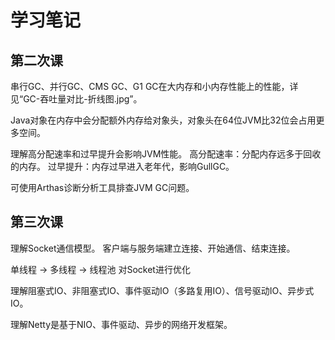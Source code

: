 # 学习笔记
## 第二次课
串行GC、并行GC、CMS GC、G1 GC在大内存和小内存性能上的性能，详见“GC-吞吐量对比-折线图.jpg”。

Java对象在内存中会分配额外内存给对象头，对象头在64位JVM比32位会占用更多空间。

理解高分配速率和过早提升会影响JVM性能。
高分配速率：分配内存远多于回收的内存。
过早提升：内存过早进入老年代，影响GullGC。

可使用Arthas诊断分析工具排查JVM GC问题。

## 第三次课
理解Socket通信模型。
客户端与服务端建立连接、开始通信、结束连接。

单线程 -> 多线程 -> 线程池 对Socket进行优化

理解阻塞式IO、非阻塞式IO、事件驱动IO（多路复用IO）、信号驱动IO、异步式IO。

理解Netty是基于NIO、事件驱动、异步的网络开发框架。
